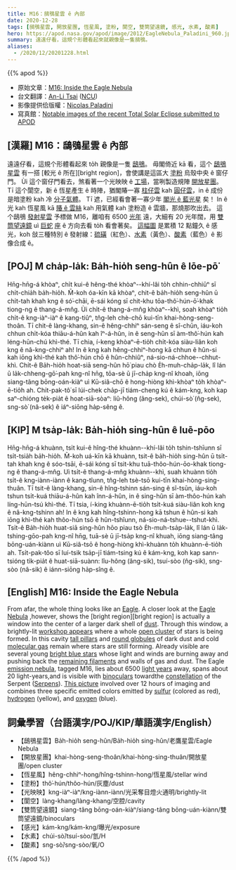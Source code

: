 ```yaml
---
title: M16：鴟鴞星雲 ê 內部
date: 2020-12-28
tags: [鴟鴞星雲, 開放星團, 恆星風, 塗粉, 閬空, 雙筒望遠鏡, 感光, 水素, 酸素]
hero: https://apod.nasa.gov/apod/image/2012/EagleNebula_Paladini_960.jpg
summary: 遠遠仔看，這規个形體看起來就親像是一隻鴟鴞。
aliases:
  - /2020/12/20201228.html
---
```


{{% apod %}}

- 原始文章：[M16: Inside the Eagle Nebula](https://apod.nasa.gov/apod/ap201228.html)
- 台文翻譯：[An-Li Tsai](mailto:thianbu.taigi@gmail.com) ([NCU](https://www.astro.ncu.edu.tw))
- 影像提供佮版權：[Nicolas Paladini](https://www.instagram.com/nicolas_paladini/)
- 寫真館：[Notable images of the recent Total Solar Eclipse submitted to APOD](https://www.facebook.com/media/set?vanity=APOD.Sky&set=a.3216915061746024)

## [漢羅] M16：鴟鴞星雲 ê 內部

遠遠仔看，這規个形體看起來 to̍h 親像是一隻 [鴟鴞][Eagle]。
毋閣倚近 kā 看，這个 [鴟鴞星雲][Eagle Nebula] 有一搭 [較光 ê 所在][bright region]，會使講是這區大 [塗粉][dust] 烏殼中央 ê 窗仔門。
Ùi 這个窗仔門看去，煞看著一个光映映 ê [工場][workshop appears]，當咧製造規陣 [開放星團][open cluster]。
Tī 這个閬空，新 ê 恆星產生 ê 時陣，猶閣賰一寡 [柱仔雲][tall pillars] kah [圓仔雲][round globules]，in ê 成份 是暗塗粉 kah 冷 [分子氣體][molecular gas]。
Tī 遮，已經看會著一寡少年 [閣光 ê 藍光星][bright blue stars] 矣！
In ê 光 kah 恆星風 kā [賰 ê 雲絲][remaining filaments] kah 用氣體 kah 塗粉造 ê 雲牆，那燒那吹出去。
這个鴟鴞 [發射星雲][emission nebula] 予標做 M16，離咱有 6500 [光年][light years] 遠，大細有 20 光年闊，用 [雙筒望遠鏡][binoculars] uì [巨蛇][Serpens] [座][constellation] ê 方向去看 to̍h 看會著矣。
[這幅圖][This picture] 是累積 12 點鐘久 ê 感光，koh 敆三種特別 ê 發射線：[硫磺][sulfur]（紅色）、[水素][hydrogen]（黃色）、[酸素][oxygen]（藍色）ê 影像合成 ê。

## [POJ] M cha̍p-la̍k: Ba̍h-hio̍h seng-hûn ê lōe-pō͘

Hn̄g-hn̄g-á khòaⁿ, chi̍t kui-ê hêng-thé khòaⁿ--khí-lâi to̍h chhin-chhiūⁿ sī chi̍t-chia̍h ba̍h-hio̍h.
M̄-koh óa-kīn kā khòaⁿ, chit-ê ba̍h-hio̍h seng-hûn ū chi̍t-tah khah kng ê só͘-chāi, ē-sái kóng sī chit-khu tōa-thô͘-hún-ō͘-khak tiong-ng ê thang-á-mn̂g.
Ùi chi̍t-ê thang-á-mn̂g khòaⁿ--khì, soah khòaⁿ tio̍h chi̍t-ê kng-iàⁿ-iàⁿ ê kang-tiûⁿ, tn̂g-leh chè-chō kui-tīn khai-hòng-seng-thoân.
Tī chit-ê làng-khang, sin-ê hêng-chhiⁿ sán-seng ê sî-chūn, iáu-koh chhun chi̍t-kóa thiāu-á-hûn kah îⁿ-á-hûn, in ê seng-hûn sī àm-thô͘-hún kah léng-hūn-chú khì-thé.
Tī chia, í-keng khòaⁿ-ē-tio̍h chi̍t-kóa siàu-liân koh kng ê nâ-kng-chhiⁿ ah!
In ê kng kah hêng-chhiⁿ-hong kā chhun ê hûn-si kah iōng khì-thé kah thô͘-hún chō ê hûn-chhiûⁿ, ná-sio-ná-chhoe--chhut-khì.
Chi̍t-ê Ba̍h-hio̍h hoat-siā seng-hûn hō͘ piau chò E̍h-muh-cha̍p-la̍k, lî lán ū la̍k-chheng-gō͘-pah kng-nî hn̄g, tōa-sè ū jī-cha̍p kng-nî khoah, iōng siang-tâng bōng-oán-kiàⁿ uì Kū-siâ-chō ê hong-hiòng khì-khòaⁿ to̍h khòaⁿ-ē-tio̍h ah.
Chi̍t-pak-tô͘ sī lúi-chek cha̍p-jī tiám-cheng kú ê kám-kng, koh kap saⁿ-chióng te̍k-pia̍t ê hoat-siā-sòaⁿ: liû-hông (âng-sek), chúi-sò͘ (n̂g-sek), sng-sò͘ (nâ-sek) ê iáⁿ-siōng ha̍p-sêng ê.

## [KIP] M tsa̍p-la̍k: Ba̍h-hio̍h sing-hûn ê luē-pōo

Hn̄g-hn̄g-á khuànn, tsi̍t kui-ê hîng-thé khuànn--khí-lâi to̍h tshin-tshīunn sī tsi̍t-tsia̍h ba̍h-hio̍h.
M̄-koh uá-kīn kā khuànn, tsit-ê ba̍h-hio̍h sing-hûn ū tsi̍t-tah khah kng ê sóo-tsāi, ē-sái kóng sī tsit-khu tuā-thôo-hún-ōo-khak tiong-ng ê thang-á-mn̂g.
Uì tsi̍t-ê thang-á-mn̂g khuànn--khì, suah khuànn tio̍h tsi̍t-ê kng-iànn-iànn ê kang-tîunn, tn̂g-leh tsè-tsō kui-tīn khai-hòng-sing-thuân.
Tī tsit-ê làng-khang, sin-ê hîng-tshinn sán-sing ê sî-tsūn, iáu-koh tshun tsi̍t-kuá thiāu-á-hûn kah înn-á-hûn, in ê sing-hûn sī àm-thôo-hún kah líng-hūn-tsú khì-thé.
Tī tsia, í-king khuànn-ē-tio̍h tsi̍t-kuá siàu-liân koh kng ê nâ-kng-tshinn ah!
In ê kng kah hîng-tshinn-hong kā tshun ê hûn-si kah iōng khì-thé kah thôo-hún tsō ê hûn-tshîunn, ná-sio-ná-tshue--tshut-khì.
Tsi̍t-ê Ba̍h-hio̍h huat-siā sing-hûn hōo piau tsò E̍h-muh-tsa̍p-la̍k, lî lán ū la̍k-tshing-gōo-pah kng-nî hn̄g, tuā-sè ū jī-tsa̍p kng-nî khuah, iōng siang-tâng bōng-uán-kiànn uì Kū-siâ-tsō ê hong-hiòng khì-khuànn to̍h khuànn-ē-tio̍h ah.
Tsi̍t-pak-tôo sī luí-tsik tsa̍p-jī tiám-tsing kú ê kám-kng, koh kap sann-tsióng ti̍k-pia̍t ê huat-siā-suànn: lîu-hông (âng-sik), tsuí-sòo (n̂g-sik), sng-sòo (nâ-sik) ê iánn-siōng ha̍p-sîng ê.


## [English] M16: Inside the Eagle Nebula

From afar, the whole thing looks like an [Eagle][Eagle]. A closer look at the [Eagle Nebula][Eagle Nebula] ,however, shows the [bright region][bright region] is actually a window into the center of a larger dark shell of [dust][dust]. Through this window, a brightly-lit [workshop appears][workshop appears] where a whole [open cluster][open cluster] of stars is being formed. In this cavity [tall pillars][tall pillars] and [round globules][round globules] of dark dust and cold [molecular gas][molecular gas] remain where stars are still forming. Already visible are several young [bright blue stars][bright blue stars] whose light and winds are burning away and pushing back the [remaining filaments][remaining filaments] and walls of gas and dust. The Eagle [emission nebula][emission nebula], tagged M16, lies about 6500 [light years][light years] away, spans about 20 light-years,and is visible with [binoculars][binoculars] towardthe [constellation][constellation] of the Serpent ([Serpens][Serpens]). [This picture][This picture] involved over 12 hours of imaging and combines three specific emitted colors emitted by [sulfur][sulfur] (colored as red), [hydrogen][hydrogen] (yellow), and [oxygen][oxygen] (blue).

## 詞彙學習（台語漢字/POJ/KIP/華語漢字/English）

- 【鴟鴞星雲】Ba̍h-hio̍h seng-hûn/Ba̍h-hio̍h sing-hûn/老鷹星雲/Eagle Nebula
- 【開放星團】khai-hòng-seng-thoân/khai-hòng-sing-thuân/開放星團/open cluster
- 【恆星風】hêng-chhiⁿ-hong/hîng-tshinn-hong/恆星風/stellar wind
- 【塗粉】thô͘-hún/thôo-hún/灰塵/dust
- 【光映映】kng-iàⁿ-iàⁿ/kng-iànn-iànn/光采奪目燈火通明/brightly-lit
- 【閬空】làng-khang/làng-khang/空腔/cavity
- 【雙筒望遠鏡】siang-tâng bōng-oán-kiàⁿ/siang-tâng bōng-uán-kiànn/雙筒望遠鏡/binoculars
- 【感光】kám-kng/kám-kng/曝光/exposure
- 【水素】chúi-sò͘/tsuí-sòo/氫/H
- 【酸素】sng-sò͘/sng-sòo/氧/O

{{% /apod %}}

[Eagle]: https://www.pbs.org/wnet/nature/eagles-introduction/3089/
[Eagle Nebula]: https://en.wikipedia.org/wiki/Eagle_Nebula
[brightregion]: https://noirlab.edu/public/images/noao-02181/
[dust]: https://apod.nasa.gov/apod/ap030706.html
[workshop appears]: https://www.youtube.com/watch?v=rvXIgpIuuxw
[open cluster]: https://apod.nasa.gov/apod/open_clusters.html
[tall pillars]: https://apod.nasa.gov/apod/ap201206.html
[round globules]: https://apod.nasa.gov/apod/ap081228.html
[molecular gas]: https://apod.nasa.gov/apod/ap201122.html
[bright blue stars]: https://apod.nasa.gov/apod/ap200909.html
[remaining filaments]: https://apod.nasa.gov/apod/ap181202.html
[emission nebula]: https://apod.nasa.gov/apod/emission_nebulae.html
[light years]: https://starchild.gsfc.nasa.gov/docs/StarChild/questions/question19.html
[binoculars]: http://www.birdwatching.com/optics/binoculars1.html
[constellation]: https://spaceplace.nasa.gov/search/constellations/
[Serpens]: https://chandra.harvard.edu/photo/constellations/serpens.html
[This picture]: https://www.instagram.com/p/CHQf9uxJ3GW/
[sulfur]: https://en.wikipedia.org/wiki/Sulfur
[hydrogen]: http://www.rsc.org/periodic-table/element/1/hydrogen
[oxygen]: https://www.youtube.com/watch?v=uPK_rSf1WUc
